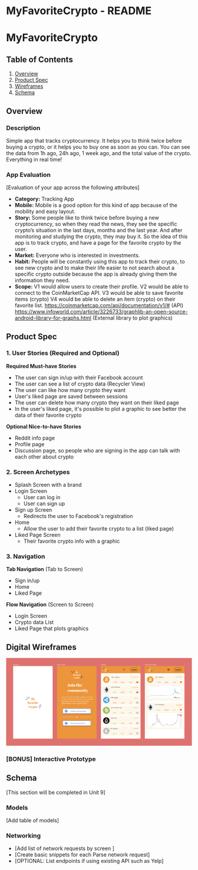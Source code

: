 MyFavoriteCrypto - README
===

# MyFavoriteCrypto

## Table of Contents
1. [Overview](#Overview)
1. [Product Spec](#Product-Spec)
1. [Wireframes](#Wireframes)
2. [Schema](#Schema)

## Overview
### Description
Simple app that tracks cryptocurrency. It helps you to think twice before buying a crypto, or it helps you to buy one as soon as you can. You can see the data from 1h ago, 24h ago, 1 week ago, and the total value of the crypto. Everything in real time!

### App Evaluation
[Evaluation of your app across the following attributes]
- **Category:** Tracking App
- **Mobile:** Mobile is a good option for this kind of app because of the mobility and easy layout.
- **Story:** Some people like to think twice before buying a new cryptocurrency, so when they read the news, they see the specific crypto’s situation in the last days, months and the last year. And after monitoring and studying the crypto, they may buy it. So the idea of this app is to track crypto, and have a page for the favorite crypto by the user.
- **Market:** Everyone who is interested in investments. 
- **Habit:** People will be constantly using this app to track their crypto, to see new crypto and to make their life easier to not search about a specific crypto outside because the app is already giving them the information they need.
- **Scope:** V1 would allow users to create their profile. V2 would be able to connect to the CoinMarketCap API. V3 would be able to save favorite items (crypto) V4 would be able to delete an item (crypto) on their favorite list.
https://coinmarketcap.com/api/documentation/v1/# (API)
https://www.infoworld.com/article/3226733/graphlib-an-open-source-android-library-for-graphs.html (External library to plot graphics)

## Product Spec

### 1. User Stories (Required and Optional)

**Required Must-have Stories**

* The user can sign in/up with their Facebook account
* The user can see a list of crypto data (Recycler View)
* The user can like how many crypto they want
* User's liked page are saved between sessions
* The user can delete how many crypto they want on their liked page
* In the user's liked page, it's possible to plot a graphic to see better the data of their favorite crypto

**Optional Nice-to-have Stories**

* Reddit info page
* Profile page
* Discussion page, so people who are signing in the app can talk with each other about crypto

### 2. Screen Archetypes

* Splash Screen with a brand
* Login Screen
   * User can log in
   * User can sign up
* Sign up Screen
   * Redirects the user to Facebook's registration
* Home
    * Allow the user to add their favorite crypto to a list (liked page)
* Liked Page Screen
    * Their favorite crypto info with a graphic

### 3. Navigation

**Tab Navigation** (Tab to Screen)

* Sign in/up
* Home
* Liked Page

**Flow Navigation** (Screen to Screen)

* Login Screen
* Crypto data List
* Liked Page that plots graphics

## Digital Wireframes
<img src="https://github.com/malucart/MyFavoriteCrypto/blob/main/wireframes.png" width=600>

### [BONUS] Interactive Prototype

## Schema 
[This section will be completed in Unit 9]
### Models
[Add table of models]
### Networking
- [Add list of network requests by screen ]
- [Create basic snippets for each Parse network request]
- [OPTIONAL: List endpoints if using existing API such as Yelp]
